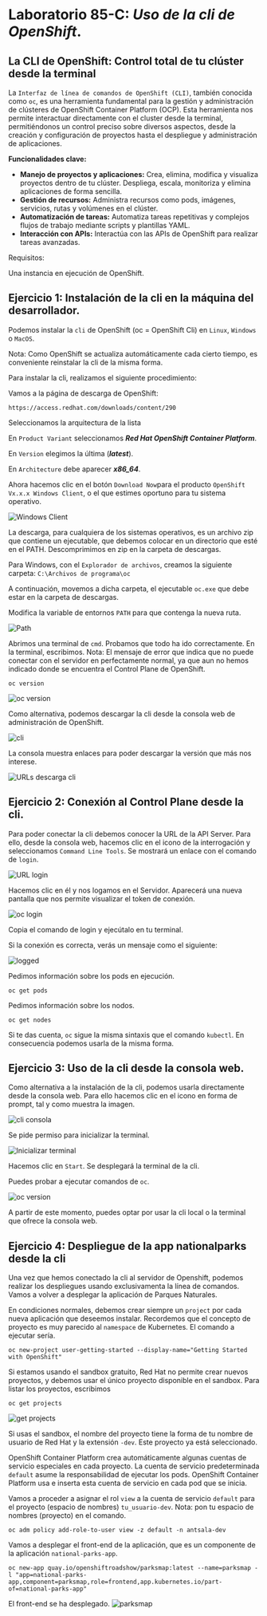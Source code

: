 # Laboratorio 85-C: ***Uso de la cli de OpenShift***.

## La CLI de OpenShift: Control total de tu clúster desde la terminal

La `Interfaz de línea de comandos de OpenShift (CLI)`, también conocida como `oc`, es una herramienta fundamental para la gestión y administración de clústeres de OpenShift Container Platform (OCP). Esta  herramienta nos permite interactuar directamente con el cluster desde la terminal, permitiéndonos un control preciso sobre diversos aspectos, desde la creación y configuración de proyectos hasta el despliegue y administración de aplicaciones.

**Funcionalidades clave:**

* **Manejo de proyectos y aplicaciones:** Crea, elimina, modifica y visualiza proyectos dentro de tu clúster. Despliega, escala, monitoriza y elimina aplicaciones de forma sencilla.
* **Gestión de recursos:** Administra recursos como pods, imágenes, servicios, rutas y volúmenes en el clúster.
* **Automatización de tareas:** Automatiza tareas repetitivas y complejos flujos de trabajo mediante scripts y plantillas YAML.
* **Interacción con APIs:** Interactúa con las APIs de OpenShift para realizar tareas avanzadas.

Requisitos:

Una instancia en ejecución de OpenShift.


## Ejercicio 1: Instalación de la cli en la máquina del desarrollador.

Podemos instalar la `cli` de OpenShift (oc = OpenShift Cli) en `Linux`, `Windows` o `MacOS`.

Nota: Como OpenShift se actualiza automáticamente cada cierto tiempo, es conveniente reinstalar la cli de la misma forma. 

Para instalar la cli, realizamos el siguiente procedimiento:

Vamos a la página de descarga de OpenShift:
```
https://access.redhat.com/downloads/content/290
```

Seleccionamos la arquitectura de la lista 

En `Product Variant` seleccionamos ***Red Hat OpenShift Container Platform***.

En `Version` elegimos la última (***latest***).

En `Architecture` debe aparecer ***x86_64***.

Ahora hacemos clic en el botón `Download Now`para el producto `OpenShift Vx.x.x Windows Client`, o el que estimes oportuno para tu sistema operativo.

![Windows Client](../img/202406040948.png)

La descarga, para cualquiera de los sistemas operativos, es un archivo zip que contiene un ejecutable, que debemos colocar en un directorio que esté en el PATH. Descomprimimos en zip en la carpeta de descargas.

Para Windows, con el `Explorador de archivos`, creamos la siguiente carpeta: `C:\Archivos de programa\oc`

A continuación, movemos a dicha carpeta, el ejecutable `oc.exe` que debe estar en la carpeta de descargas.

Modifica la variable de entornos `PATH` para que contenga la nueva ruta.

![Path](../img/202406040959.png)

Abrimos una terminal de `cmd`. Probamos que todo ha ido correctamente. En la terminal, escribimos.
Nota: El mensaje de error que indica que no puede conectar con el servidor en perfectamente normal, ya que aun no hemos indicado donde se encuentra el Control Plane de OpenShift.
```
oc version
```

![oc version](../img/202406041012.png)

Como alternativa, podemos descargar la cli desde la consola web de administración de OpenShift. 

![cli](../img/202406041022.png)

La consola muestra enlaces para poder descargar la versión que más nos interese.

![URLs descarga cli](../img/202406041024.png)

## Ejercicio 2: Conexión al Control Plane desde la cli.

Para poder conectar la cli debemos conocer la URL de la API Server. Para ello, desde la consola web, hacemos clic en el icono de la interrogación y seleccionamos `Command Line Tools`. Se mostrará un enlace con el comando de `login`.

![URL login](../img/202406041033.png)

Hacemos clic en él y nos logamos en el Servidor. Aparecerá una nueva pantalla que nos permite visualizar el token de conexión. 

![oc login](../img/202406041038.png)

Copia el comando de login y ejecútalo en tu terminal.

Si la conexión es correcta, verás un mensaje como el siguiente:

![logged](../img/202406041043.png)

Pedimos información sobre los pods en ejecución.
```
oc get pods
```

Pedimos información sobre los nodos.
```
oc get nodes
```

Si te das cuenta, `oc` sigue la misma sintaxis que el comando `kubectl`. En consecuencia podemos usarla de la misma forma.

## Ejercicio 3: Uso de la cli desde la consola web.

Como alternativa a la instalación de la cli, podemos usarla directamente desde la consola web. Para ello hacemos clic en el icono en forma de prompt, tal y como muestra la imagen.

![cli consola](../img/202406041053.png)

Se pide permiso para inicializar la terminal.

![Inicializar terminal](../img/202406041054.png)

Hacemos clic en `Start`. Se desplegará la terminal de la cli.

Puedes probar a ejecutar comandos de `oc`.

![oc version](../img/202406041056.png)

A partir de este momento, puedes optar por usar la cli local o la terminal que ofrece la consola web.

## Ejercicio 4: Despliegue de la app nationalparks desde la cli

Una vez que hemos conectado la cli al servidor de Openshift, podemos realizar los despliegues usando exclusivamenta la línea de comandos. Vamos a volver a desplegar la aplicación de Parques Naturales.

En condiciones normales, debemos crear siempre un `project` por cada nueva aplicación que deseemos instalar. Recordemos que el concepto de proyecto es muy parecido al `namespace` de Kubernetes. El comando a ejecutar sería.
```
oc new-project user-getting-started --display-name="Getting Started with OpenShift"
```

Si estamos usando el sandbox gratuito, Red Hat no permite crear nuevos proyectos, y debemos usar el único proyecto disponible en el sandbox. Para listar los proyectos, escribimos
```
oc get projects
```

![get projects](../img/202406041105.png)   

Si usas el sandbox, el nombre del proyecto tiene la forma de tu nombre de usuario de Red Hat y la extensión `-dev`. Este proyecto ya está seleccionado.

OpenShift Container Platform crea automáticamente algunas cuentas de servicio especiales en cada proyecto. La cuenta de servicio predeterminada `default` asume la responsabilidad de ejecutar los pods. OpenShift Container Platform usa e inserta esta cuenta de servicio en cada pod que se inicia.

Vamos a proceder a asignar el rol `view` a la cuenta de servicio `default` para el proyecto (espacio de nombres) `tu_usuario-dev`.
Nota: pon tu espacio de nombres (proyecto) en el comando.
```
oc adm policy add-role-to-user view -z default -n antsala-dev
```

Vamos a desplegar el front-end de la aplicación, que es un componente de la aplicación `national-parks-app`.
```
oc new-app quay.io/openshiftroadshow/parksmap:latest --name=parksmap -l "app=national-parks-app,component=parksmap,role=frontend,app.kubernetes.io/part-of=national-parks-app"
```

El front-end se ha desplegado.
![parksmap](../img/202406041118.png)   


